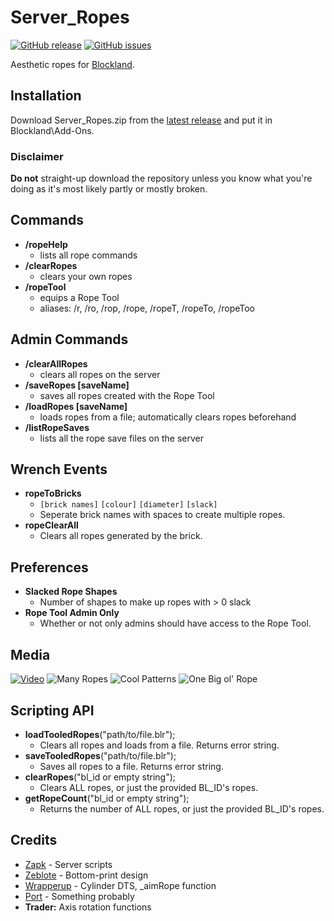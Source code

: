 # Server_Ropes
[![GitHub release](https://img.shields.io/github/release/zapk/Server_Ropes.svg)]() [![GitHub issues](https://img.shields.io/github/issues/zapk/Server_Ropes.svg)](https://github.com/zapk/Server_Ropes/issues)

Aesthetic ropes for [Blockland](http://blockland.us/).

## Installation
Download Server_Ropes.zip from the [latest release](https://github.com/zapk/Server_Ropes/releases) and put it in Blockland\\Add-Ons.

### Disclaimer

**Do not** straight-up download the repository unless you know what you're doing as it's most likely partly or mostly broken.

## Commands
- **/ropeHelp**
	- lists all rope commands
- **/clearRopes**
	-	clears your own ropes
- **/ropeTool**
	-	equips a Rope Tool
	- aliases: /r, /ro, /rop, /rope, /ropeT, /ropeTo, /ropeToo

## Admin Commands
- **/clearAllRopes**
	- clears all ropes on the server
- **/saveRopes [saveName]**
	- saves all ropes created with the Rope Tool
- **/loadRopes [saveName]**
	- loads ropes from a file; automatically clears ropes beforehand
- **/listRopeSaves**
	- lists all the rope save files on the server

## Wrench Events
- **ropeToBricks**
	-	`[brick names]` `[colour]` `[diameter]` `[slack]`
	- Seperate brick names with spaces to create multiple ropes.
- **ropeClearAll**
	- Clears all ropes generated by the brick.

## Preferences
- **Slacked Rope Shapes**
	-	Number of shapes to make up ropes with > 0 slack
- **Rope Tool Admin Only**
	-	Whether or not only admins should have access to the Rope Tool.

## Media
[![Video](https://i.imgur.com/th9viQK.png)](https://www.youtube.com/watch?v=ul0RnL0D1xs)
![Many Ropes](https://i.imgur.com/m4mXstz.png)
![Cool Patterns](https://i.imgur.com/87ChrXG.jpg)
![One Big ol' Rope](https://i.imgur.com/Vm6ngUD.png)

## Scripting API
- **loadTooledRopes**("path/to/file.blr");
	- Clears all ropes and loads from a file. Returns error string.
- **saveTooledRopes**("path/to/file.blr");
	- Saves all ropes to a file. Returns error string.
- **clearRopes**("bl_id or empty string");
	- Clears ALL ropes, or just the provided BL_ID's ropes.
- **getRopeCount**("bl_id or empty string");
	- Returns the number of ALL ropes, or just the provided BL_ID's ropes.

## Credits
- [Zapk](https://github.com/zapk) - Server scripts
- [Zeblote](https://github.com/zeblote) - Bottom-print design
- [Wrapperup](https://github.com/wrapperup) - Cylinder DTS, \_aimRope function
- [Port](https://github.com/qoh) - Something probably
- **Trader:** Axis rotation functions
